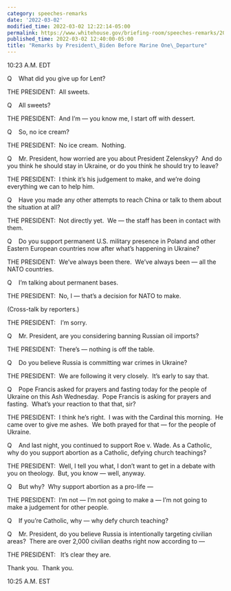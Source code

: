 ```yaml
---
category: speeches-remarks
date: '2022-03-02'
modified_time: 2022-03-02 12:22:14-05:00
permalink: https://www.whitehouse.gov/briefing-room/speeches-remarks/2022/03/02/remarks-by-president-biden-before-marine-one-departure-15/
published_time: 2022-03-02 12:40:00-05:00
title: "Remarks by President\_Biden Before Marine One\_Departure"
---
```

 
10:23 A.M. EDT   

Q    What did you give up for Lent?

THE PRESIDENT:  All sweets.

Q    All sweets?

THE PRESIDENT:  And I’m — you know me, I start off with dessert. 

Q    So, no ice cream?

THE PRESIDENT:  No ice cream.  Nothing.

Q    Mr. President, how worried are you about President Zelenskyy?  And
do you think he should stay in Ukraine, or do you think he should try to
leave?

THE PRESIDENT:  I think it’s his judgement to make, and we’re doing
everything we can to help him. 

Q    Have you made any other attempts to reach China or talk to them
about the situation at all?

THE PRESIDENT:  Not directly yet.  We — the staff has been in contact
with them.

Q    Do you support permanent U.S. military presence in Poland and other
Eastern European countries now after what’s happening in Ukraine?

THE PRESIDENT:  We’ve always been there.  We’ve always been — all the
NATO countries. 

Q    I’m talking about permanent bases.

THE PRESIDENT:  No, I — that’s a decision for NATO to make.

(Cross-talk by reporters.)

THE PRESIDENT:   I’m sorry.

Q    Mr. President, are you considering banning Russian oil imports?

THE PRESIDENT:  There’s — nothing is off the table.

Q    Do you believe Russia is committing war crimes in Ukraine?

THE PRESIDENT:  We are following it very closely.  It’s early to say
that.

Q    Pope Francis asked for prayers and fasting today for the people of
Ukraine on this Ash Wednesday.  Pope Francis is asking for prayers and
fasting.  What’s your reaction to that that, sir?

THE PRESIDENT:  I think he’s right.  I was with the Cardinal this
morning.  He came over to give me ashes.  We both prayed for that — for
the people of Ukraine.

Q    And last night, you continued to support Roe v. Wade. As a
Catholic, why do you support abortion as a Catholic, defying church
teachings?

THE PRESIDENT:  Well, I tell you what, I don’t want to get in a debate
with you on theology.  But, you know — well, anyway.

Q    But why?  Why support abortion as a pro-life —

THE PRESIDENT:  I’m not — I’m not going to make a — I’m not going to
make a judgement for other people.

Q    If you’re Catholic, why — why defy church teaching?

Q    Mr. President, do you believe Russia is intentionally targeting
civilian areas?  There are over 2,000 civilian deaths right now
according to —

THE PRESIDENT:   It’s clear they are. 

Thank you.  Thank you.

10:25 A.M. EST
